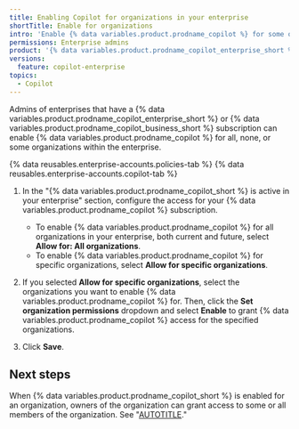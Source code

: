 ```yaml
---
title: Enabling Copilot for organizations in your enterprise
shortTitle: Enable for organizations
intro: 'Enable {% data variables.product.prodname_copilot %} for some or all of the organizations in your enterprise.'
permissions: Enterprise admins
product: '{% data variables.product.prodname_copilot_enterprise_short %} or {% data variables.product.prodname_copilot_business_short %}'
versions:
  feature: copilot-enterprise
topics:
  - Copilot
---
```


Admins of enterprises that have a {% data variables.product.prodname_copilot_enterprise_short %} or {% data variables.product.prodname_copilot_business_short %} subscription can enable {% data variables.product.prodname_copilot %} for all, none, or some organizations within the enterprise.

{% data reusables.enterprise-accounts.policies-tab %}
{% data reusables.enterprise-accounts.copilot-tab %}
1. In the "{% data variables.product.prodname_copilot_short %} is active in your enterprise" section, configure the access for your {% data variables.product.prodname_copilot %} subscription.
    - To enable {% data variables.product.prodname_copilot %} for all organizations in your enterprise, both current and future, select **Allow for: All organizations**.
    - To enable {% data variables.product.prodname_copilot %} for specific organizations, select **Allow for specific organizations**.

1. If you selected **Allow for specific organizations**, select the organizations you want to enable {% data variables.product.prodname_copilot %} for. Then, click the **Set organization permissions** dropdown and select **Enable** to grant {% data variables.product.prodname_copilot %} access for the specified organizations.

1. Click **Save**.

## Next steps

When {% data variables.product.prodname_copilot_short %} is enabled for an organization, owners of the organization can grant access to some or all members of the organization. See "[AUTOTITLE](/copilot/managing-github-copilot-in-your-organization/managing-access-for-copilot-business-in-your-organization)."

